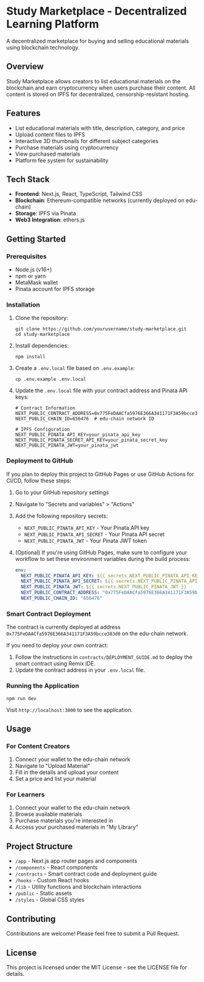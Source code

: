 # Study Marketplace - Decentralized Learning Platform

A decentralized marketplace for buying and selling educational materials using blockchain technology.

## Overview

Study Marketplace allows creators to list educational materials on the blockchain and earn cryptocurrency when users purchase their content. All content is stored on IPFS for decentralized, censorship-resistant hosting.

## Features

- List educational materials with title, description, category, and price
- Upload content files to IPFS
- Interactive 3D thumbnails for different subject categories
- Purchase materials using cryptocurrency
- View purchased materials
- Platform fee system for sustainability

## Tech Stack

- **Frontend**: Next.js, React, TypeScript, Tailwind CSS
- **Blockchain**: Ethereum-compatible networks (currently deployed on edu-chain)
- **Storage**: IPFS via Pinata
- **Web3 Integration**: ethers.js

## Getting Started

### Prerequisites

- Node.js (v16+)
- npm or yarn
- MetaMask wallet
- Pinata account for IPFS storage

### Installation

1. Clone the repository:
   ```
   git clone https://github.com/yourusername/study-marketplace.git
   cd study-marketplace
   ```

2. Install dependencies:
   ```
   npm install
   ```

3. Create a `.env.local` file based on `.env.example`:
   ```
   cp .env.example .env.local
   ```

4. Update the `.env.local` file with your contract address and Pinata API keys:
   ```
   # Contract Information
   NEXT_PUBLIC_CONTRACT_ADDRESS=0x775FeDAACfa5976E366A341171F3A59bcce383d0
   NEXT_PUBLIC_CHAIN_ID=656476  # edu-chain network ID

   # IPFS Configuration
   NEXT_PUBLIC_PINATA_API_KEY=your_pinata_api_key
   NEXT_PUBLIC_PINATA_SECRET_API_KEY=your_pinata_secret_key
   NEXT_PUBLIC_PINATA_JWT=your_pinata_jwt
   ```

### Deployment to GitHub

If you plan to deploy this project to GitHub Pages or use GitHub Actions for CI/CD, follow these steps:

1. Go to your GitHub repository settings
2. Navigate to "Secrets and variables" > "Actions"
3. Add the following repository secrets:
   - `NEXT_PUBLIC_PINATA_API_KEY` - Your Pinata API key
   - `NEXT_PUBLIC_PINATA_API_SECRET` - Your Pinata API secret
   - `NEXT_PUBLIC_PINATA_JWT` - Your Pinata JWT token

4. (Optional) If you're using GitHub Pages, make sure to configure your workflow to set these environment variables during the build process:
   ```yaml
   env:
     NEXT_PUBLIC_PINATA_API_KEY: ${{ secrets.NEXT_PUBLIC_PINATA_API_KEY }}
     NEXT_PUBLIC_PINATA_API_SECRET: ${{ secrets.NEXT_PUBLIC_PINATA_API_SECRET }}
     NEXT_PUBLIC_PINATA_JWT: ${{ secrets.NEXT_PUBLIC_PINATA_JWT }}
     NEXT_PUBLIC_CONTRACT_ADDRESS: "0x775FeDAACfa5976E366A341171F3A59bcce383d0"
     NEXT_PUBLIC_CHAIN_ID: "656476"
   ```

### Smart Contract Deployment

The contract is currently deployed at address `0x775FeDAACfa5976E366A341171F3A59bcce383d0` on the edu-chain network.

If you need to deploy your own contract:

1. Follow the instructions in `contracts/DEPLOYMENT_GUIDE.md` to deploy the smart contract using Remix IDE.
2. Update the contract address in your `.env.local` file.

### Running the Application

```
npm run dev
```

Visit `http://localhost:3000` to see the application.

## Usage

### For Content Creators

1. Connect your wallet to the edu-chain network
2. Navigate to "Upload Material"
3. Fill in the details and upload your content
4. Set a price and list your material

### For Learners

1. Connect your wallet to the edu-chain network
2. Browse available materials
3. Purchase materials you're interested in
4. Access your purchased materials in "My Library"

## Project Structure

- `/app` - Next.js app router pages and components
- `/components` - React components
- `/contracts` - Smart contract code and deployment guide
- `/hooks` - Custom React hooks
- `/lib` - Utility functions and blockchain interactions
- `/public` - Static assets
- `/styles` - Global CSS styles

## Contributing

Contributions are welcome! Please feel free to submit a Pull Request.

## License

This project is licensed under the MIT License - see the LICENSE file for details.

